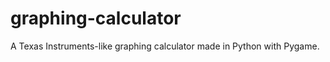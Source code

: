 graphing-calculator
===================

A Texas Instruments-like graphing calculator made in Python with Pygame.
